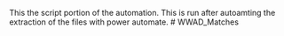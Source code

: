 This the script portion of the automation. This is run after autoamting the extraction of the files with power automate. # WWAD_Matches
